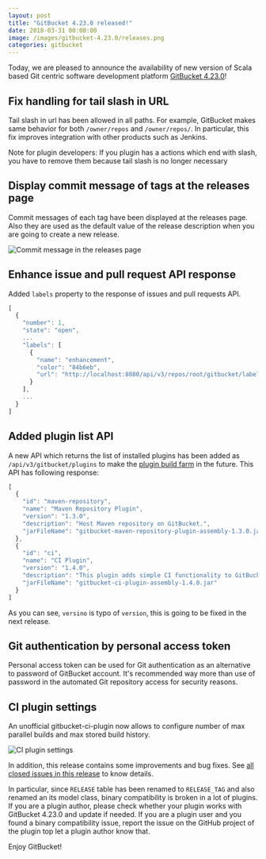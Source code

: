 ```yaml
---
layout: post
title: "GitBucket 4.23.0 released!"
date: 2018-03-31 00:00:00
image: /images/gitbucket-4.23.0/releases.png
categories: gitbucket
---
```


Today, we are pleased to announce the availability of new version of Scala based Git centric software development platform [GitBucket 4.23.0](https://github.com/gitbucket/gitbucket/releases/tag/4.23.0)!

## Fix handling for tail slash in URL

Tail slash in url has been allowed in all paths. For example, GitBucket makes same behavior for both `/owner/repos` and `/owner/repos/`. In particular, this fix improves integration with other products such as Jenkins.

Note for plugin developers: If you plugin has a actions which end with slash, you have to remove them because tail slash is no longer necessary

## Display commit message of tags at the releases page

Commit messages of each tag have been displayed at the releases page. Also they are used as the default value of the release description when you are going to create a new release.

![Commit message in the releases page]({{site.baseurl}}/images/gitbucket-4.23.0/releases.png)

## Enhance issue and pull request API response

Added `labels` property to the response of issues and pull requests API.

```javascript
[
  {
    "number": 1,
    "state": "open",
    ...
    "labels": [
      {
        "name": "enhancement",
        "color": "84b6eb",
        "url": "http://localhost:8080/api/v3/repos/root/gitbucket/labels/enhancement"
      }
    ],
    ...
  }
]
```

## Added plugin list API

A new API which returns the list of installed plugins has been added as `/api/v3/gitbucket/plugins` to make the [plugin build farm](https://github.com/kounoike/gitbucket-plugin-farm-test) in the future. This API has following response:

```javascript
[
  {
    "id": "maven-repository",
    "name": "Maven Repository Plugin",
    "version": "1.3.0",
    "description": "Host Maven repository on GitBucket.",
    "jarFileName": "gitbucket-maven-repository-plugin-assembly-1.3.0.jar"
  },
  {
    "id": "ci",
    "name": "CI Plugin",
    "version": "1.4.0",
    "description": "This plugin adds simple CI functionality to GitBucket.",
    "jarFileName": "gitbucket-ci-plugin-assembly-1.4.0.jar"
  }
]
```

As you can see, `versino` is typo of `version`, this is going to be fixed in the next release.

## Git authentication by personal access token

Personal access token can be used for Git authentication as an alternative to password of GitBucket account. It's recommended way more than use of password in the automated Git repository access for security reasons.

## CI plugin settings

An unofficial gitbucket-ci-plugin now allows to configure number of max parallel builds and max stored build history.

![CI plugin settings]({{site.baseurl}}/images/gitbucket-4.23.0/ci-plugin-setting.png)

In addition, this release contains some improvements and bug fixes. See [all closed issues in this release](https://github.com/gitbucket/gitbucket/issues?q=is%3Aclosed+milestone%3A4.23.0) to know details.

In particular, since `RELEASE` table has been renamed to `RELEASE_TAG` and also renamed an its model class, binary compatibility is broken in a lot of plugins. If you are a plugin author, please check whether your plugin works with GitBucket 4.23.0 and update if needed. If you are a plugin user and you found a binary compatibility issue, report the issue on the GitHub project of the plugin top let a plugin author know that.

Enjoy GitBucket!
